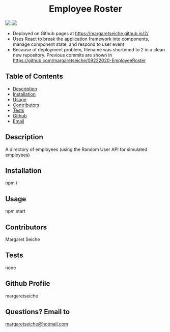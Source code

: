 <h1 align="center">Employee Roster</h1>

<!-- PROJECT BADGES -->
![](https://img.shields.io/badge/Number%20of%20Contributors-1-blue)
![](https://img.shields.io/badge/License-MIT-red)

* Deployed on Github pages at https://margaretseiche.github.io/2/
* Uses React to break the application framework into components, manage component state, and respond to user event
* Because of deployment problem, filename was shortened to 2 in a clean new repository.  Previous commits are shown in https://github.com/margaretseiche/09222020-EmployeeRoster

## Table of Contents
* [Description](#Description)
* [Installation](#Installation)
* [Usage](#Usage)
* [Contributors](#Contributors)
* [Tests](#Tests)
* [Github](#Github)
* [Email](#Email)

## Description
A directory of employees (using the Random User API for simulated employees)

## Installation
npm i

## Usage
npm start

## Contributors
Margaret Seiche

## Tests
none

## Github Profile
margaretseiche

## Questions? Email to     
margaretseiche@hotmail.com
            
